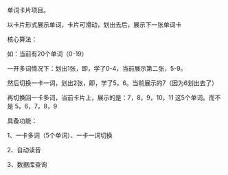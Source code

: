 单词卡片项目。

以卡片形式展示单词，卡片可滑动，划出去后，展示下一张单词卡

核心算法：

如：当前有20个单词（0-19）

   一开多词情况下：划出1张，即，学了0-4，当前展示第二张，5-9。
 
  然后切换一卡一词，划出2张，即，学了5，6。当前展示的7（因为6划出去了）

  再切换回一卡多词，当前卡片上，展示的是：7，8，9，10，11 这5个单词。而不是 5，6，7，8，9


具备功能：

1、一卡多词（5个单词）、一卡一词切换

2、自动读音

3、数据库查询
